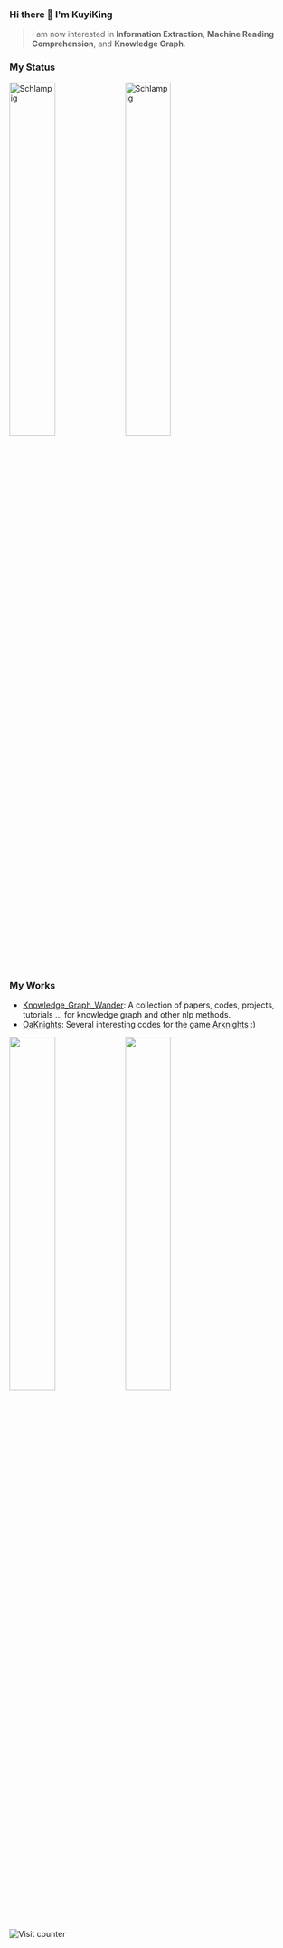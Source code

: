### Hi there 👋 I'm KuyiKing

> I am now interested in **Information Extraction**, **Machine Reading Comprehension**, and **Knowledge Graph**.

### My Status
<img align="left" width="40%" src="https://github-readme-stats.vercel.app/api?username=Schlampig&theme=prussian&show_icons=true" alt="Schlampig" />
<img align="center" width="40%" src="https://github-readme-stats.vercel.app/api/top-langs/?username=Schlampig&theme=prussian&layout=compact&hide=html,asp,jupyter notebook" alt="Schlampig" />

### My Works
- [Knowledge_Graph_Wander](https://github.com/Schlampig/Knowledge_Graph_Wander): A collection of papers, codes, projects, tutorials ... for knowledge graph and other nlp methods.
- [OaKnights](https://github.com/Schlampig/OaKnights): Several interesting codes for the game [Arknights](https://ak.hypergryph.com/index) :)
<img align="left"  width="40%" src="https://github-readme-stats.vercel.app/api/pin/?username=Schlampig&repo=Knowledge_Graph_Wander&theme=prussian" />
<img align="center"  width="40%" src="https://github-readme-stats.vercel.app/api/pin/?username=Schlampig&repo=OaKnights&theme=prussian" />

![Visit counter](https://count.getloli.com/get/@:SchlampigGitHub?theme=rule17)





